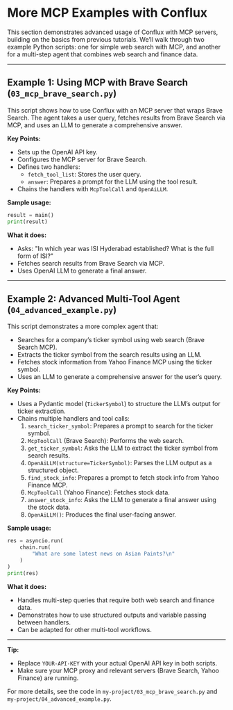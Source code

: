 # More MCP Examples with Conflux

This section demonstrates advanced usage of Conflux with MCP servers, building on the basics from previous tutorials. We’ll walk through two example Python scripts: one for simple web search with MCP, and another for a multi-step agent that combines web search and finance data.

---

## Example 1: Using MCP with Brave Search (`03_mcp_brave_search.py`)

This script shows how to use Conflux with an MCP server that wraps Brave Search. The agent takes a user query, fetches results from Brave Search via MCP, and uses an LLM to generate a comprehensive answer.

**Key Points:**
- Sets up the OpenAI API key.
- Configures the MCP server for Brave Search.
- Defines two handlers:
  - `fetch_tool_list`: Stores the user query.
  - `answer`: Prepares a prompt for the LLM using the tool result.
- Chains the handlers with `McpToolCall` and `OpenAiLLM`.

**Sample usage:**
```python
result = main()
print(result)
```

**What it does:**
- Asks: "In which year was ISI Hyderabad established? What is the full form of ISI?"
- Fetches search results from Brave Search via MCP.
- Uses OpenAI LLM to generate a final answer.

---

## Example 2: Advanced Multi-Tool Agent (`04_advanced_example.py`)

This script demonstrates a more complex agent that:
- Searches for a company’s ticker symbol using web search (Brave Search MCP).
- Extracts the ticker symbol from the search results using an LLM.
- Fetches stock information from Yahoo Finance MCP using the ticker symbol.
- Uses an LLM to generate a comprehensive answer for the user’s query.

**Key Points:**
- Uses a Pydantic model (`TickerSymbol`) to structure the LLM’s output for ticker extraction.
- Chains multiple handlers and tool calls:
  1. `search_ticker_symbol`: Prepares a prompt to search for the ticker symbol.
  2. `McpToolCall` (Brave Search): Performs the web search.
  3. `get_ticker_symbol`: Asks the LLM to extract the ticker symbol from search results.
  4. `OpenAiLLM(structure=TickerSymbol)`: Parses the LLM output as a structured object.
  5. `find_stock_info`: Prepares a prompt to fetch stock info from Yahoo Finance MCP.
  6. `McpToolCall` (Yahoo Finance): Fetches stock data.
  7. `answer_stock_info`: Asks the LLM to generate a final answer using the stock data.
  8. `OpenAiLLM()`: Produces the final user-facing answer.

**Sample usage:**
```python
res = asyncio.run(
    chain.run(
        "What are some latest news on Asian Paints?\n"
    )
)
print(res)
```

**What it does:**
- Handles multi-step queries that require both web search and finance data.
- Demonstrates how to use structured outputs and variable passing between handlers.
- Can be adapted for other multi-tool workflows.

---

**Tip:**
- Replace `YOUR-API-KEY` with your actual OpenAI API key in both scripts.
- Make sure your MCP proxy and relevant servers (Brave Search, Yahoo Finance) are running.

For more details, see the code in `my-project/03_mcp_brave_search.py` and `my-project/04_advanced_example.py`.
